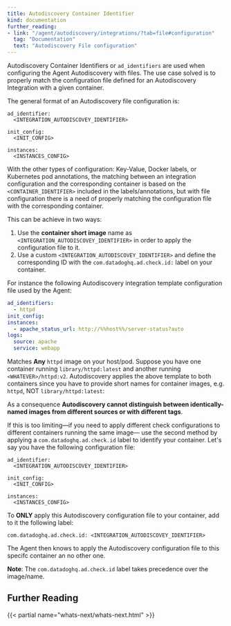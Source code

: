 ```yaml
---
title: Autodiscovery Container Identifier
kind: documentation
further_reading:
- link: "/agent/autodiscovery/integrations/?tab=file#configuration"
  tag: "Documentation"
  text: "Autodiscovery File configuration"
---
```


Autodiscovery Container Identifiers or `ad_identifiers` are used when configuring the Agent Autodiscovery with files. The use case solved is to properly match the configuration file defined for an Autodiscovery Integration with a given container.

The general format of an Autodiscovery file configuration is:

```
ad_identifier:
  <INTEGRATION_AUTODISCOVEY_IDENTIFIER>

init_config:
  <INIT_CONFIG>

instances:
  <INSTANCES_CONFIG>
```

With the other types of configuration: Key-Value, Docker labels, or Kubernetes pod annotations, the matching between an integration configuration and the corresponding container is based on the `<CONTAINER_IDENTIFIER>` included in the labels/annotations, but with file configuration there is a need of properly matching the configuration file with the corresponding container.

This can be achieve in two ways:

1. Use the **container short image** name as `<INTEGRATION_AUTODISCOVEY_IDENTIFIER>` in order to apply the configuration file to it.
2. Use a custom `<INTEGRATION_AUTODISCOVEY_IDENTIFIER>` and define the corresponding ID with the `com.datadoghq.ad.check.id:` label on your container.

For instance the following Autodiscovery integration template configuration file used by the Agent:

```yaml
ad_identifiers:
  - httpd
init_config:
instances:
  - apache_status_url: http://%%host%%/server-status?auto
logs:
  source: apache
  service: webapp
```

Matches **Any** `httpd` image on your host/pod. Suppose you have one container running `library/httpd:latest` and another running `<WHATEVER>/httpd:v2`. Autodiscovery applies the above template to both containers since you have to provide short names for container images, e.g. `httpd`, NOT `library/httpd:latest`:

As a consequence **Autodiscovery cannot distinguish between identically-named images from different sources or with different tags**.

If this is too limiting&mdash;if you need to apply different check configurations to different containers running the same image&mdash; use the second method by applying a `com.datadoghq.ad.check.id` label to identify your container. Let's say you have the following configuration file:

```
ad_identifier:
  <INTEGRATION_AUTODISCOVEY_IDENTIFIER>

init_config:
  <INIT_CONFIG>

instances:
  <INSTANCES_CONFIG>
```

To **ONLY**  apply this Autodiscovery configuration file to your container, add to it the following label:

```
com.datadoghq.ad.check.id: <INTEGRATION_AUTODISCOVEY_IDENTIFIER>
```

The Agent then knows to apply the Autodiscovery configuration file to this specifc container an no other one.

**Note**: The `com.datadoghq.ad.check.id` label takes precedence over the image/name.

## Further Reading

{{< partial name="whats-next/whats-next.html" >}}

